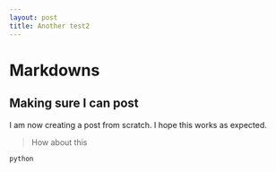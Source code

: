 ```yaml
---
layout: post
title: Another test2
---
```



# Markdowns

## Making sure I can post

I am now creating a post from scratch. I hope this works as expected.

> How about this

```python```
